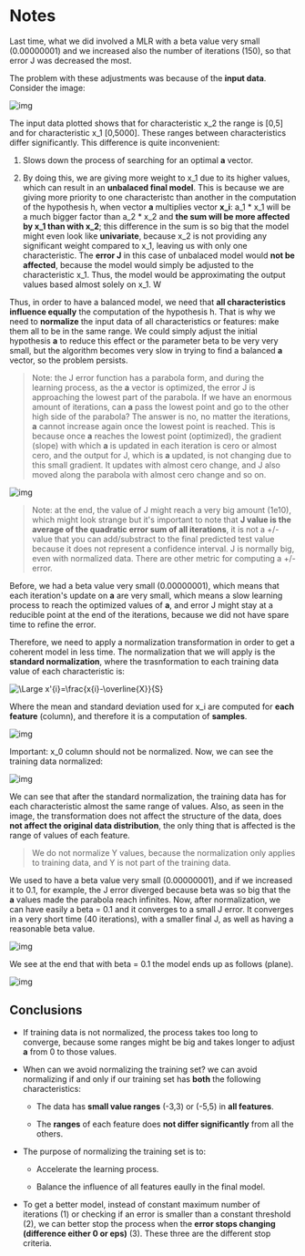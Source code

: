 # Notes

Last time, what we did involved a MLR with a beta value very small (0.00000001) and we increased also the number of iterations (150), so that error J was decreased the most.

The problem with these adjustments was because of the **input data**. Consider the image:

![img](https://github.com/the-other-mariana/ml-intro/blob/master/week7/res/02.png?raw=true)

The input data plotted shows that for characteristic x_2 the range is [0,5] and for characteristic x_1 [0,5000]. These ranges between characteristics differ significantly. This difference is quite inconvenient: 

1. Slows down the process of searching for an optimal **a** vector.

2. By doing this, we are giving more weight to x_1 due to its higher values, which can result in an **unbalaced final model**. This is because we are giving more priority to one characteristc than another in the computation of the hypothesis h, when vector **a** multiplies vector **x_i**: a_1 * x_1 will be a much bigger factor than a_2 * x_2 and **the sum will be more affected by x_1 than with x_2**; this difference in the sum is so big that the model might even look like **univariate**, because x_2 is not providing any significant weight compared to x_1, leaving us with only one characteristic. The **error J** in this case of unbalaced model would **not be affected**, because the model would simply be adjusted to the characteristic x_1. Thus, the model would be approximating the output values based almost solely on x_1. W

Thus, in order to have a balanced model, we need that **all characteristics influence equally** the computation of the hypothesis h. That is why we need to **normalize** the input data of all characteristics or features: make them all to be in the same range. We could simply adjust the initial hypothesis **a** to reduce this effect or the parameter beta to be very very small, but the algorithm becomes very slow in trying to find a balanced **a** vector, so the problem persists.

> Note: the J error function has a parabola form, and during the learning process, as the **a** vector is optimized, the error J is approaching the lowest part of the parabola. If we have an enormous amount of iterations, can **a** pass the lowest point and go to the other high side of the parabola? The answer is no, no matter the iterations, **a** cannot increase again once the lowest point is reached. This is because once **a** reaches the lowest point (optimized), the gradient (slope) with which **a** is updated in each iteration is cero or almost cero, and the output for J, which is **a** updated, is not changing due to this small gradient. It updates with almost cero change, and J also moved along the parabola with almost cero change and so on.

![img](https://github.com/the-other-mariana/ml-intro/blob/master/week7/res/03.png?raw=true)

> Note: at the end, the value of J might reach a very big amount (1e10), which might look strange but it's important to note that **J value is the average of the quadratic error sum of all iterations**, it is not a +/- value that you can add/substract to the final predicted test value because it does not represent a confidence interval. J is normally big, even with normalized data. There are other metric for computing a +/- error.

Before, we had a beta value very small (0.00000001), which means that each iteration's update on **a** are very small, which means a slow learning process to reach the optimized values of **a**, and error J might stay at a reducible point at the end of the iterations, because we did not have spare time to refine the error.

Therefore, we need to apply a normalization transformation in order to get a coherent model in less time. The normalization that we will apply is the **standard normalization**, where the trasnformation to each training data value of each characteristic is:

![\Large x'_{i}=\frac{x_{i}-\overline{X}}{S}](https://latex.codecogs.com/svg.latex?\Large&space;x'_{i}=\frac{x_{i}-\overline{X}}{S})

Where the mean and standard deviation used for x_i are computed for **each feature** (column), and therefore it is a computation of **samples**.

![img](https://github.com/the-other-mariana/ml-intro/blob/master/week7/res/04.png?raw=true)

Important: x_0 column should not be normalized. Now, we can see the training data normalized:

![img](https://github.com/the-other-mariana/ml-intro/blob/master/week7/res/01.png?raw=true)

We can see that after the standard normalization, the training data has for each characteristic almost the same range of values. Also, as seen in the image, the transformation does not affect the structure of the data, does **not affect the original data distribution**, the only thing that is affected is the range of values of each feature. 

> We do not normalize Y values, because the normalization only applies to training data, and Y is not part of the training data.

We used to have a beta value very small (0.00000001), and if we increased it to 0.1, for example, the J error diverged because beta was so big that the **a** values made the parabola reach infinites. Now, after normalization, we can have easily a beta = 0.1 and it converges to a small J error. It converges in a very short time (40 iterations), with a smaller final J, as well as having a reasonable beta value.

![img](https://github.com/the-other-mariana/ml-intro/blob/master/week7/res/05.png?raw=true)

We see at the end that with beta = 0.1 the model ends up as follows (plane).

![img](https://github.com/the-other-mariana/ml-intro/blob/master/week7/res/06.png?raw=true)

## Conclusions

- If training data is not normalized, the process takes too long to converge, because some ranges might be big and takes longer to adjust **a** from 0 to those values.

- When can we avoid normalizing the training set? we can avoid normalizing if and only if our training set has **both** the following characteristics:

    - The data has **small value ranges** (-3,3) or (-5,5) in **all features**.

    - The **ranges** of each feature does **not differ significantly** from all the others.

- The purpose of normalizing the training set is to:

    - Accelerate the learning process.

    - Balance the influence of all features eaully in the final model.

- To get a better model, instead of constant maximum number of iterations (1) or checking if an error is smaller than a constant threshold (2), we can better stop the process when the **error stops changing (difference either 0 or eps)** (3). These three are the different stop criteria.